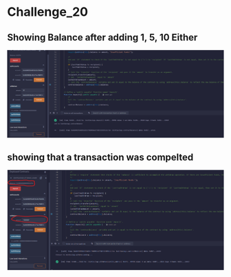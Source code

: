 # Challenge_20
## Showing Balance after adding 1, 5, 10 Either
![My Image](final_balance.png)
## showing that a transaction was compelted
![My Image](Transaction.png)